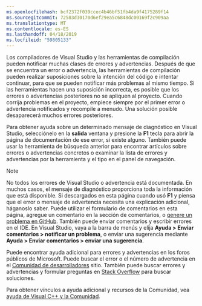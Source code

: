 ```yaml
---
ms.openlocfilehash: bcf2372f039ccec4b46bf51fb4da9f4175289f14
ms.sourcegitcommit: 72583d30170d6ef29ea5c6848dc00169f2c909aa
ms.translationtype: MT
ms.contentlocale: es-ES
ms.lasthandoff: 04/18/2019
ms.locfileid: "59805133"
---
```

Los compiladores de Visual Studio y las herramientas de compilación pueden notificar muchas clases de errores y advertencias. Después de que se encuentra un error o advertencia, las herramientas de compilación pueden realizar suposiciones sobre la intención del código e intentar continuar, para que se pueden notificar más problemas al mismo tiempo. Si las herramientas hacen una suposición incorrecta, es posible que los errores o advertencias posteriores no se apliquen al proyecto. Cuando corrija problemas en el proyecto, empiece siempre por el primer error o advertencia notificados y recompile a menudo. Una solución posible desaparecerá muchos errores posteriores.

Para obtener ayuda sobre un determinado mensaje de diagnóstico en Visual Studio, selecciónelo en la **salida** ventana y presione la **F1** tecla para abrir la página de documentación de ese error, si existe alguno. También puede usar la herramienta de búsqueda anterior para encontrar artículos sobre errores o advertencias concretos o examinar la lista de errores y advertencias por la herramienta y el tipo en el panel de navegación.

> [!NOTE]
> No todos los errores de Visual Studio o advertencia está documentada. En muchos casos, el mensaje de diagnóstico proporciona toda la información que está disponible. Si descargados en esta página cuando usó **F1** y piensa que el error o mensaje de advertencia necesita una explicación adicional, háganoslo saber. Puede utilizar el formulario de comentarios en esta página, agregue un comentario en la sección de comentarios, o [genere un problema en GitHub](https://github.com/MicrosoftDocs/cpp-docs/issues). También puede enviar comentarios y escribir errores en el IDE. En Visual Studio, vaya a la barra de menús y elija **Ayuda > Enviar comentarios > notificar un problema**, o enviar una sugerencia mediante **Ayuda > Enviar comentarios > enviar una sugerencia**.

Puede encontrar ayuda adicional para errores y advertencias en los foros públicos de Microsoft. Puede buscar el error o el número de advertencia en el [Comunidad de desarrolladores](https://developercommunity.visualstudio.com/spaces/8/index.html) sitio. También puede buscar errores y advertencias y formular preguntas en [Stack Overflow](http://stackoverflow.com/) para buscar soluciones.

Para obtener vínculos a ayuda adicional y recursos de la Comunidad, vea [ayuda de Visual C++ y la Comunidad](../../overview/visual-cpp-help-and-community.md).